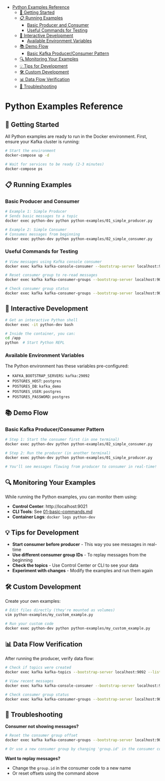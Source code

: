 - [Python Examples Reference](#python-examples-reference)
  - [🚀 Getting Started](#-getting-started)
  - [📋 Running Examples](#-running-examples)
    - [Basic Producer and Consumer](#basic-producer-and-consumer)
    - [Useful Commands for Testing](#useful-commands-for-testing)
  - [🔧 Interactive Development](#-interactive-development)
    - [Available Environment Variables](#available-environment-variables)
  - [📚 Demo Flow](#-demo-flow)
    - [Basic Kafka Producer/Consumer Pattern](#basic-kafka-producerconsumer-pattern)
  - [🔍 Monitoring Your Examples](#-monitoring-your-examples)
  - [💡 Tips for Development](#-tips-for-development)
  - [🛠️ Custom Development](#️-custom-development)
  - [📊 Data Flow Verification](#-data-flow-verification)
  - [🔄 Troubleshooting](#-troubleshooting)

# Python Examples Reference

## 🚀 Getting Started

All Python examples are ready to run in the Docker environment. First, ensure your Kafka cluster is running:

```bash
# Start the environment
docker-compose up -d

# Wait for services to be ready (2-3 minutes)
docker-compose ps
```

## 📋 Running Examples

### Basic Producer and Consumer

```bash
# Example 1: Simple Producer
# Sends basic messages to a topic
docker exec python-dev python python-examples/01_simple_producer.py

# Example 2: Simple Consumer  
# Consumes messages from beginning
docker exec python-dev python python-examples/02_simple_consumer.py
```

### Useful Commands for Testing

```bash
# View messages using Kafka console consumer
docker exec kafka kafka-console-consumer --bootstrap-server localhost:9092 --topic my-first-topic --from-beginning --max-messages 10

# Reset consumer group to re-read messages
docker exec kafka kafka-consumer-groups --bootstrap-server localhost:9092 --group python-consumer-group --reset-offsets --to-earliest --topic my-first-topic --execute

# Check consumer group status
docker exec kafka kafka-consumer-groups --bootstrap-server localhost:9092 --group python-consumer-group --describe
```

## 🔧 Interactive Development

```bash
# Get an interactive Python shell
docker exec -it python-dev bash

# Inside the container, you can:
cd /app
python  # Start Python REPL
```

### Available Environment Variables

The Python environment has these variables pre-configured:

- `KAFKA_BOOTSTRAP_SERVERS`: `kafka:29092`
- `POSTGRES_HOST`: `postgres`
- `POSTGRES_DB`: `kafka_demo`
- `POSTGRES_USER`: `postgres`  
- `POSTGRES_PASSWORD`: `postgres`

## 📚 Demo Flow

### Basic Kafka Producer/Consumer Pattern

```bash
# Step 1: Start the consumer first (in one terminal)
docker exec python-dev python python-examples/02_simple_consumer.py

# Step 2: Run the producer (in another terminal) 
docker exec python-dev python python-examples/01_simple_producer.py

# You'll see messages flowing from producer to consumer in real-time!
```

## 🔍 Monitoring Your Examples

While running the Python examples, you can monitor them using:

- **Control Center**: http://localhost:9021
- **CLI Tools**: See [01-basic-commands.md](./01-basic-commands.md)
- **Container Logs**: `docker logs python-dev`

## 💡 Tips for Development

- **Start consumer before producer** - This way you see messages in real-time
- **Use different consumer group IDs** - To replay messages from the beginning
- **Check the topics** - Use Control Center or CLI to see your data
- **Experiment with changes** - Modify the examples and run them again

## 🛠️ Custom Development

Create your own examples:

```bash
# Edit files directly (they're mounted as volumes)
vim python-examples/my_custom_example.py

# Run your custom code
docker exec python-dev python python-examples/my_custom_example.py
```

## 📊 Data Flow Verification

After running the producer, verify data flow:

```bash
# Check if topics were created
docker exec kafka kafka-topics --bootstrap-server localhost:9092 --list

# View recent messages
docker exec kafka kafka-console-consumer --bootstrap-server localhost:9092 --topic my-first-topic --from-beginning --max-messages 5

# Check consumer group status
docker exec kafka kafka-consumer-groups --bootstrap-server localhost:9092 --describe --group python-consumer-group
```

## 🔄 Troubleshooting

**Consumer not showing messages?**
```bash
# Reset the consumer group offset
docker exec kafka kafka-consumer-groups --bootstrap-server localhost:9092 --group python-consumer-group --reset-offsets --to-earliest --topic my-first-topic --execute

# Or use a new consumer group by changing 'group.id' in the consumer code
```

**Want to replay messages?**
- Change the `group.id` in the consumer code to a new name
- Or reset offsets using the command above